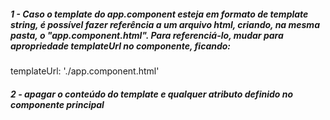 ##### 1 - Caso o template do app.component esteja em formato de template string, é possível fazer referência a um arquivo html, criando, na mesma pasta, o "app.component.html". Para referenciá-lo, mudar para apropriedade templateUrl no componente, ficando:
templateUrl: './app.component.html'

##### 2 - apagar o conteúdo do template e qualquer atributo definido no componente principal
